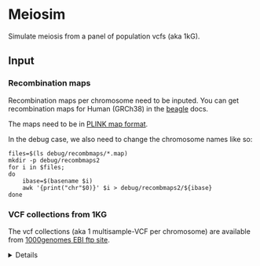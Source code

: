 
# Meiosim

Simulate meiosis from a panel of population vcfs (aka 1kG).

## Input

### Recombination maps

Recombination maps per chromosome need to be inputed. You can get
recombination maps for Human (GRCh38) in the
[beagle](https://bochet.gcc.biostat.washington.edu/beagle/genetic_maps/plink.GRCh38.map.zip) docs.

The maps need to be in
[PLINK map format](https://zzz.bwh.harvard.edu/plink/data.shtml#map).

In the debug case, we also need to change the chromosome names like so:

```
files=$(ls debug/recombmaps/*.map)
mkdir -p debug/recombmaps2
for i in $files;
do
    ibase=$(basename $i)
    awk '{print("chr"$0)}' $i > debug/recombmaps2/${ibase}
done
```

### VCF collections from 1KG

The vcf collections (aka 1 multisample-VCF per chromosome)
are available from [1000genomes EBI ftp site](http://ftp.1000genomes.ebi.ac.uk/vol1/ftp/data_collections/1000G_2504_high_coverage/working/20220422_3202_phased_SNV_INDEL_SV/).


<details>

```
mkdir -p debug/vcfcollectionssmall2
files=$(ls debug/vcfcollectionssmall/*.vcf.gz)
for i in $files;
do
    ibase=$(basename $i)
    bcftools view -s NA21123,NA20752 $i | bcftools norm -m +snps | bcftools -o debug/vcfcollectionssmall2/$ibase
    bcftools index -t debug/vcfcollectionssmall2/$ibase
done
```


```
time ./target/release/meiosim \
    -r debug/recombmaps2/ \
    -v debug/vcfcollectionssmall2/   \
    -d ntt \
    -p NA21123 \
    -P NA20752 \
    --prefix testout \
    --seed 3 -f 5 --genome debug/hg38.genome --dwgsim
```

With the whole vcf the time is: 1m30s, with only the two parents, the time is: 10s

We also need to normalize the SNPs otherwise it's giving us problems
down the road. This essentially means that we are removing multiallelic
variants.

```
mutationfile=testout/sib0_NA21123_NA20752_meiosimvariants.txt
dwgsim -m ${mutationfile} -o 1 -c 0 -C 10 -R 0.0 smallgenome.fa outsib0
```

</details>
